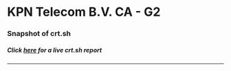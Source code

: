 # KPN Telecom B.V. CA - G2
### Snapshot of crt.sh
##### Click [here](https://crt.sh/?q=D8DC43C4C062763BDB36DB725739FAF4508363FE6F158CDA474D51D719C2C222) for a live crt.sh report

---
